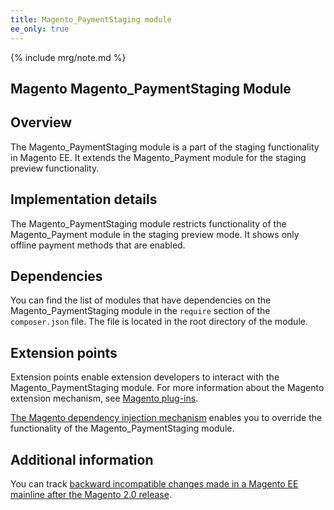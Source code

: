 ```yaml
---
title: Magento_PaymentStaging module
ee_only: true
---
```


{% include mrg/note.md %}

## Magento Magento_PaymentStaging Module

## Overview

The Magento_PaymentStaging module is a part of the staging functionality in Magento EE. It extends the Magento_Payment module for the staging preview functionality.

## Implementation details

The Magento_PaymentStaging module restricts functionality of the Magento_Payment module in the staging preview mode. It shows only offline payment methods that are enabled.

## Dependencies

You can find the list of modules that have dependencies on the Magento_PaymentStaging module in the `require` section of the `composer.json` file. The file is located in the root directory of the module.

## Extension points

Extension points enable extension developers to interact with the Magento_PaymentStaging module. For more information about the Magento extension mechanism, see [Magento plug-ins]({{site.baseurl}}/guides/v2.1/extension-dev-guide/plugins.html).

[The Magento dependency injection mechanism]({{site.baseurl}}/guides/v2.1/extension-dev-guide/depend-inj.html) enables you to override the functionality of the Magento_PaymentStaging module.

## Additional information

You can track [backward incompatible changes made in a Magento EE mainline after the Magento 2.0 release]({{site.baseurl}}/guides/v2.0/release-notes/changes/ee_changes.html).

